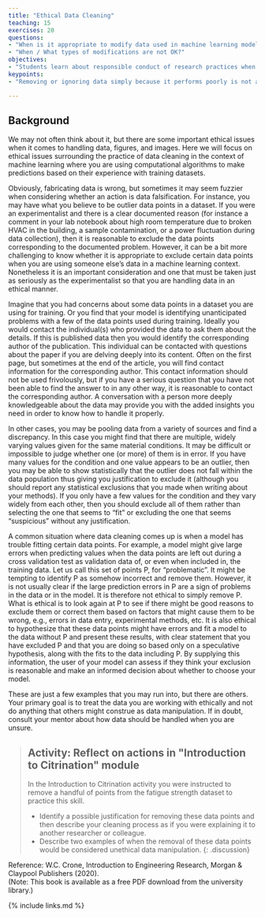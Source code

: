 ```yaml
---
title: "Ethical Data Cleaning"
teaching: 15
exercises: 20
questions:
- "When is it appropriate to modify data used in machine learning modeling?"
- "When / What types of modifications are not OK?"
objectives:
- "Students learn about responsible conduct of research practices when determining what data you can exclude in fitting and assessment with machine learning."
keypoints:
- "Removing or ignoring data simply because it performs poorly is not appropriate"

---
```

## Background  

We may not often think about it, but there are some important ethical issues when it comes to handling data, figures, and images. Here we will focus on ethical issues surrounding the practice of data cleaning in the context of machine learning where you are using computational algorithms to make predictions based on their experience with training datasets. 
  
  
Obviously, fabricating data is wrong, but sometimes it may seem fuzzier when considering whether an action is data falsification. For instance, you may have what you believe to be outlier data points in a dataset. If you were an experimentalist and there is a clear documented reason (for instance a comment in your lab notebook about high room temperature due to broken HVAC in the building, a sample contamination, or a power fluctuation during data collection), then it is reasonable to exclude the data points corresponding to the documented problem. However, it can be a bit more challenging to know whether it is appropriate to exclude certain data points when you are using someone else’s data in a machine learning context. Nonetheless it is an important consideration and one that must be taken just as seriously as the experimentalist so that you are handling data in an ethical manner.
  
  
Imagine that you had concerns about some data points in a dataset you are using for training. Or you find that your model is identifying unanticipated problems with a few of the data points used during training. Ideally you would contact the individual(s) who provided the data to ask them about the details. If this is published data then you would identify the corresponding author of the publication. This individual can be contacted with questions about the paper if you are delving deeply into its content. Often on the first page, but sometimes at the end of the article, you will find contact information for the corresponding author. This contact information should not be used frivolously, but if you have a serious question that you have not been able to find the answer to in any other way, it is reasonable to contact the corresponding author. A conversation with a person more deeply knowledgeable about the data may provide you with the added insights you need in order to know how to handle it properly.
  
  
In other cases, you may be pooling data from a variety of sources and find a discrepancy. In this case you might find that there are multiple, widely varying values given for the same material conditions. It may be difficult or impossible to judge whether one (or more) of them is in error. If you have many values for the condition and one value appears to be an outlier, then you may be able to show statistically that the outlier does not fall within the data population thus giving you justification to exclude it (although you should report any statistical exclusions that you made when writing about your methods). If you only have a few values for the condition and they vary widely from each other, then you should exclude all of them rather than selecting the one that seems to “fit” or excluding the one that seems “suspicious” without any justification. 
  
  
A common situation where data cleaning comes up is when a model has trouble fitting certain data points. For example, a model might give large errors when predicting values when the data points are left out during a cross validation test as validation data of, or even when included in, the training data. Let us call this set of points P, for “problematic”. It might be tempting to identify P as somehow incorrect and remove them. However, it is not usually clear if the large prediction errors in P are a sign of problems in the data or in the model. It is therefore not ethical to simply remove P. What is ethical is to look again at P to see if there might be good reasons to exclude them or correct them based on factors that might cause them to be wrong, e.g., errors in data entry, experimental methods, etc. It is also ethical to hypothesize that these data points might have errors and fit a model to the data without P and present these results, with clear statement that you have excluded P and that you are doing so based only on a speculative hypothesis, along with the fits to the data including P. By supplying this information, the user of your model can assess if they think your exclusion is reasonable and make an informed decision about whether to choose your model. 
  
  
These are just a few examples that you may run into, but there are others. Your primary goal is to treat the data you are working with ethically and not do anything that others might construe as data manipulation. If in doubt, consult your mentor about how data should be handled when you are unsure.
  
> ## Activity: Reflect on actions in "Introduction to Citrination" module  
> In the Introduction to Citrination activity you were instructed to remove a handful of points from the fatigue strength dataset to practice this skill.  
>  
> * Identify a possible justification for removing these data points and then describe your cleaning process as if you were explaining it to another researcher or colleague.  
> * Describe two examples of when the removal of these data points would be considered unethical data manipulation. 
{: .discussion}
  
Reference:  W.C. Crone, Introduction to Engineering Research, Morgan & Claypool Publishers (2020).  
(Note: This book is available as a free PDF download from the university library.)

{% include links.md %}
